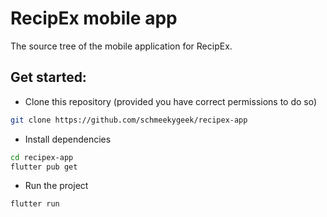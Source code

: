 # RecipEx mobile app
The source tree of the mobile application for RecipEx.

## Get started:

- Clone this repository (provided you have correct permissions to do so)
```bash
git clone https://github.com/schmeekygeek/recipex-app
```

- Install dependencies
```bash
cd recipex-app
flutter pub get
```

- Run the project
```bash
flutter run
```
